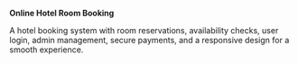 **Online Hotel Room Booking**

 A hotel booking system with room reservations, availability checks, user login, admin management, secure payments, and a responsive design for a smooth experience.

 
